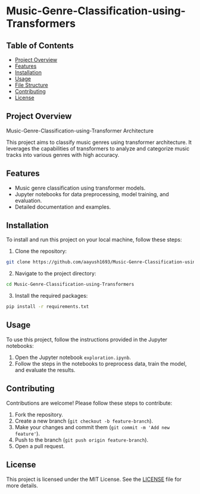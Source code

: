 # Music-Genre-Classification-using-Transformers

## Table of Contents
- [Project Overview](#project-overview)
- [Features](#features)
- [Installation](#installation)
- [Usage](#usage)
- [File Structure](#file-structure)
- [Contributing](#contributing)
- [License](#license)

## Project Overview
Music-Genre-Classification-using-Transformer Architecture

This project aims to classify music genres using transformer architecture. It leverages the capabilities of transformers to analyze and categorize music tracks into various genres with high accuracy.

## Features
- Music genre classification using transformer models.
- Jupyter notebooks for data preprocessing, model training, and evaluation.
- Detailed documentation and examples.

## Installation
To install and run this project on your local machine, follow these steps:

1. Clone the repository:
```sh
git clone https://github.com/aayush1693/Music-Genre-Classification-using-Transformers.git
```

2. Navigate to the project directory:
```sh
cd Music-Genre-Classification-using-Transformers
```

3. Install the required packages:
```sh
pip install -r requirements.txt
```

## Usage
To use this project, follow the instructions provided in the Jupyter notebooks:

1. Open the Jupyter notebook `exploration.ipynb`.
2. Follow the steps in the notebooks to preprocess data, train the model, and evaluate the results.


## Contributing
Contributions are welcome! Please follow these steps to contribute:

1. Fork the repository.
2. Create a new branch (`git checkout -b feature-branch`).
3. Make your changes and commit them (`git commit -m 'Add new feature'`).
4. Push to the branch (`git push origin feature-branch`).
5. Open a pull request.

## License
This project is licensed under the MIT License. See the [LICENSE](LICENSE) file for more details.

